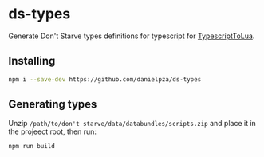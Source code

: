 # ds-types

Generate Don't Starve types definitions for typescript for [TypescriptToLua](https://github.com/TypeScriptToLua/TypeScriptToLua).

## Installing

```sh
npm i --save-dev https://github.com/danielpza/ds-types
```

## Generating types

Unzip `/path/to/don't starve/data/databundles/scripts.zip` and place it in the projeect root, then run:

```sh
npm run build
```
